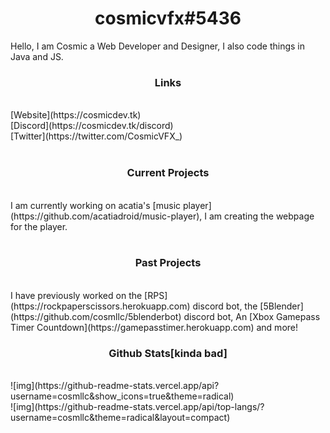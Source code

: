 
  <h1 align="center">cosmicvfx#5436</h1>
  
  <p>Hello, I am Cosmic a Web Developer and Designer, I also code things in Java and JS.</p>
  
  <h3 align="center">Links</h3><br>
  [Website](https://cosmicdev.tk)<br>
  [Discord](https://cosmicdev.tk/discord)<br>
  [Twitter](https://twitter.com/CosmicVFX_)<br>
  <br>
  <h3 align="center">Current Projects</h3><br>
  I am currently working on acatia's [music player](https://github.com/acatiadroid/music-player), I am creating the webpage for the player.<br>
  <br>
  <h3 align="center">Past Projects</h3><br>
  I have previously worked on the [RPS](https://rockpaperscissors.herokuapp.com) discord bot, the [5Blender](https://github.com/cosmllc/5blenderbot) discord bot, An [Xbox Gamepass Timer Countdown](https://gamepasstimer.herokuapp.com) and more!<br>
<h3 align="center">Github Stats[kinda bad]</h3><br>
![img](https://github-readme-stats.vercel.app/api?username=cosmllc&show_icons=true&theme=radical)<br>
![img](https://github-readme-stats.vercel.app/api/top-langs/?username=cosmllc&theme=radical&layout=compact)
